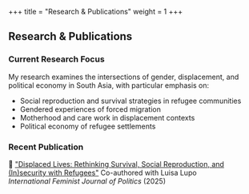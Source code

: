 +++
title = "Research & Publications"
weight = 1
+++


## Research & Publications

### Current Research Focus
My research examines the intersections of gender, displacement, and political economy in South Asia, with particular emphasis on:
- Social reproduction and survival strategies in refugee communities
- Gendered experiences of forced migration
- Motherhood and care work in displacement contexts
- Political economy of refugee settlements

### Recent Publication
📄 ["Displaced Lives: Rethinking Survival, Social Reproduction, and (In)security with Refugees"](https://repository.graduateinstitute.ch/record/319929?ln=en&v=pdf) 
Co-authored with Luisa Lupo  
*International Feminist Journal of Politics* (2025)